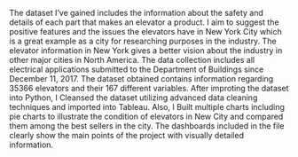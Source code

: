 The dataset I’ve gained includes the information about the safety and details of each part that makes an elevator a product. I aim to suggest the positive features and the issues the elevators have in New York City which is a great example as a city for researching purposes in the industry. The elevator information in New York gives a better vision about the industry in other major cities in North America. The data collection includes all electrical applications submitted to the Department of Buildings since December 11, 2017. The dataset obtained contains information regarding 35366 elevators and their 167 different variables. After improting the dataset into Python, I Cleansed the dataset utilizing advanced data cleaning techniques and imported into Tableau. Also, I Built multiple charts including pie charts to illustrate the condition of elevators in New City and compared them among the best sellers in the city. The dashboards included in the file clearly show the main points of the project with visually detailed information.
